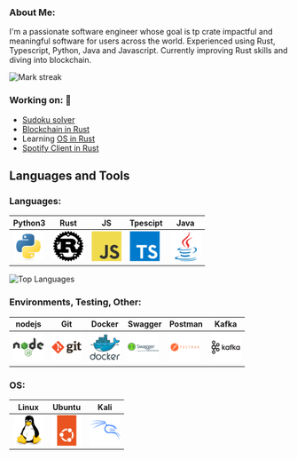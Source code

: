### About Me:
I'm a passionate software engineer whose goal is tp crate impactful and meaningful software for users across the world. Experienced using Rust, Typescript, Python, Java and Javascript.
Currently improving Rust skills and diving into blockchain.

<p align="left">
  <img alt="Mark streak" src="[https://github-readme-streak-stats.herokuapp.com?user=DeTuksa&theme=transparent](https://github-readme-streak-stats.herokuapp.com?user=DeTuksa&theme=tokyonight&exclude_days=Sun%2CSat)](https://git.io/streak-stats)" /> 
</p>

### Working on: 🚀

- [Sudoku solver](https://github.com/DeTuksa/Sudoku-Solver)
- [Blockchain in Rust](https://github.com/DeTuksa/simple_blockchain) 
- Learning [OS in Rust](https://github.com/DeTuksa/tee_dot_os)
- [Spotify Client in Rust](https://github.com/DeTuksa/spotify-client)

## Languages and Tools 
<div>

### Languages:
| Python3 | Rust | JS | Tpescipt | Java |
|----------|----------|----------|-----|-----|
|  <img src="https://github.com/devicons/devicon/blob/master/icons/python/python-original.svg" title="Python"  alt="Python" width="55" height="55"/> |  <img src="https://github.com/devicons/devicon/blob/master/icons/rust/rust-original.svg" title="Rust"  alt="Rust" width="55" height="55"/> |  <img src="https://github.com/devicons/devicon/blob/master/icons/javascript/javascript-original.svg" title="JavaScript" alt="JavaScript" width="55" height="55"/> |  <img src="https://github.com/devicons/devicon/blob/master/icons/typescript/typescript-original.svg" title="Typescript" alt="Typescript" width="55" height="55"/>|  <img src="https://github.com/devicons/devicon/blob/master/icons/java/java-original.svg" title="Java" alt="Java" width="55" height="55"/>| 

<p align="left">
  <img align="center" src="https://github-readme-stats.vercel.app/api/top-langs?username=DeTuksa&hide_border=true&no-bg=true&no-frame=true&layout=compact&theme=transparent&hide=cMake" alt="Top Languages"/>
</p>

### Environments, Testing, Other:

| nodejs | Git | Docker | Swagger | Postman | Kafka |
|----------|----------|----------|----------|----------|----------|
|<img src="https://github.com/devicons/devicon/blob/master/icons/nodejs/nodejs-original-wordmark.svg" title="nodejs" alt="NodeJS" width="55" height="55"/>|<img src="https://github.com/devicons/devicon/blob/master/icons/git/git-original-wordmark.svg" title="Git" alt="Git" width="55" height="55"/>|<img src="https://github.com/devicons/devicon/blob/master/icons/docker/docker-original-wordmark.svg" title="Docker" alt="Docker" width="55" height="55"/>|  <img src="https://github.com/devicons/devicon/blob/master/icons/swagger/swagger-original-wordmark.svg" title="Swagger" alt="Swagger" width="55" height="55"/>|  <img src="https://github.com/devicons/devicon/blob/master/icons/postman/postman-original-wordmark.svg" title="Postman" alt="Postman" width="55" height="55"/>| <img src="https://github.com/devicons/devicon/blob/master/icons/apachekafka/apachekafka-original-wordmark.svg" title="kafka" alt="kafka" width="55" height="55"/>|

### OS:

| Linux | Ubuntu | Kali |
|----------|----------|----------|
| <img src="https://github.com/devicons/devicon/blob/master/icons/linux/linux-original.svg" title="Linux" alt="Linux" width="55" height="55"/> | <img src="https://github.com/devicons/devicon/blob/master/icons/ubuntu/ubuntu-original.svg" title="Ubuntu" alt="Ubuntu" width="55" height="55"/> | <img src="https://github.com/canaleal/devicon/blob/new-icon-kali-linux/icons/kalilinux/kalilinux-original-wordmark.svg" title="Linux" alt="Linux" width="55" height="55"/> |

